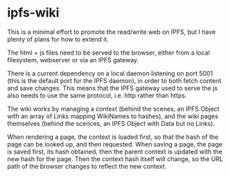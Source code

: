 # ipfs-wiki

This is a minimal effort to promote the read/write web on IPFS, but I have plenty of plans for how to extend it.

The html + js files need to be served to the browser, either from a local filesystem, webserver or via an IPFS gateway. 

There is a current dependency
on a local daemon listening on port 5001 (this is the default port for the IPFS daemon), in order to both fetch content and
save changes. This means that the IPFS gateway used to serve the js also needs to use the same protocol, i.e. http 
rather than https.

The wiki works by managing a context (behind the scenes, an IPFS Object with an array of Links mapping WikiNames to hashes),
and the wiki pages themselves (behind the scences, an IPFS Object with Data but no Links). 

When rendering a page, the context
is loaded first, so that the hash of the page can be looked up, and then requested. When saving a page, the page is saved first,
its hash obtained, then the parent context is updated with the new hash for the page. Then the context hash itself will change,
so the URL path of the browser changes to reflect the new context.
